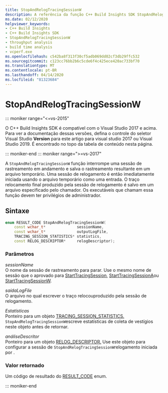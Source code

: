 ```yaml
---
title: StopAndRelogTracingSessionW
description: A referência da função C++ Build Insights SDK StopAndRelogTracingSessionW.
ms.date: 02/12/2020
helpviewer_keywords:
- C++ Build Insights
- C++ Build Insights SDK
- StopAndRelogTracingSessionW
- throughput analysis
- build time analysis
- vcperf.exe
ms.openlocfilehash: c542ba8f313f30cf5adb069dd02cf3db29ffc532
ms.sourcegitcommit: c123cc76bb2b6c5cde6f4c425ece420ac733bf70
ms.translationtype: MT
ms.contentlocale: pt-BR
ms.lasthandoff: 04/14/2020
ms.locfileid: "81323684"
---
```

# <a name="stopandrelogtracingsessionw"></a>StopAndRelogTracingSessionW

::: moniker range="<=vs-2015"

O C++ Build Insights SDK é compatível com o Visual Studio 2017 e acima. Para ver a documentação dessas versões, defina o controle do seletor Visual Studio **Version** para este artigo para visual studio 2017 ou Visual Studio 2019. É encontrado no topo da tabela de conteúdo nesta página.

::: moniker-end
::: moniker range=">=vs-2017"

A `StopAndRelogTracingSessionW` função interrompe uma sessão de rastreamento em andamento e salva o rastreamento resultante em um arquivo temporário. Uma sessão de relogamento é então imediatamente iniciada usando o arquivo temporário como uma entrada. O traço relocamento final produzido pela sessão de relogamento é salvo em um arquivo especificado pelo chamador. Os executáveis que chamam essa função devem ter privilégios de administrador.

## <a name="syntax"></a>Sintaxe

```cpp
enum RESULT_CODE StopAndRelogTracingSessionW(
    const wchar_t*              sessionName,
    const wchar_t*              outputLogFile,
    TRACING_SESSION_STATISTICS* statistics,
    const RELOG_DESCRIPTOR*     relogDescriptor);
```

### <a name="parameters"></a>Parâmetros

*sessionName*\
O nome da sessão de rastreamento para parar. Use o mesmo nome de sessão que o aprovado para [StartTracingSession](start-tracing-session.md), [StartTracingSessionA](start-tracing-session-a.md)ou [StartTracingSessionW](start-tracing-session-w.md).

*saídaLogFile*\
O arquivo no qual escrever o traço relocouproduzido pela sessão de relogamento.

*Estatísticas*\
Ponteiro para um objeto [TRACING_SESSION_STATISTICS.](../other-types/tracing-session-statistics-struct.md) `StopAndRelogTracingSessionW`escreve estatísticas de coleta de vestígios neste objeto antes de retornar.

*análiseDescritor*\
Ponteiro para um objeto [RELOG_DESCRIPTOR.](../other-types/analysis-descriptor-struct.md) Use este objeto para configurar a sessão de `StopAndRelogTracingSessionW`relogamento iniciada por .

### <a name="return-value"></a>Valor retornado

Um código de resultado do [RESULT_CODE](../other-types/result-code-enum.md) enum.

::: moniker-end

